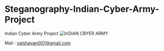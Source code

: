 # Steganography-Indian-Cyber-Army-Project

Indian Cyber Army Project
![InDIAN CBYER ARMY](https://user-images.githubusercontent.com/28294942/165289242-6d7380a5-1f4e-4205-af3a-2a09359302a1.png)



Mail : vatshayan007@gmail.com
